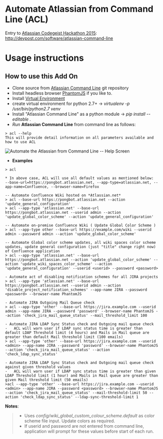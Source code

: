 # Automate Atlassian from Command Line (ACL)
Entry to [Atlassian Codegeist Hackathon 2015](http://codegeist.devpost.com/): http://devpost.com/software/atlassian-command-line

# Usage instructions
## How to use this Add On
* Clone source from [Atlassian Command Line](https://github.com/rkadam/atlassian_command_line) git repository
* Install headless browser [PhantomJS](http://phantomjs.org/download.html) if you like to.
* Install [Virtual Environment](http://docs.python-guide.org/en/latest/dev/virtualenvs/)
* create virtual environment for python 2.7+ -> _virtualenv -p /usr/bin/python2.7 venv_
* Install "Atlassian Command Line" as a python module -> _pip install --editable ._
* _Run_ **Atlassian Command Line** from command line as follows:

```
> acl --help
This will provide detail information on all parameters available and how to use ACL
```
![Automate the Atlassian from Command Line -- Help Screen](http://challengepost-s3-challengepost.netdna-ssl.com/photos/production/software_photos/000/308/740/datas/gallery.jpg)

* **Examples**

```
> acl

* In above case, ACL will use all default values as mentioned below:
--base-url=https://pongbot.atlassian.net, --app-type=atlassian.net, --app-name=Confluence, --browser-name=Firefox
```

```
-- Automate Confluence Wiki hosted on *Atlassian.net*
> acl --base-url https://pongbot.atlassian.net --action 'update_general_configuration'
> acl --app-type 'atlassian.net' --base-url https://pongbot.atlassian.net --userid admin --action 'update_global_color_scheme' --action 'update_general_configuration'
```
```
-- Automate on-premise Confluence Wiki ( Update Global Color Scheme )
> acl --app-type other --base-url https://example.com/wiki --userid admin --password admin --action 'update_global_color_scheme'
```
```
-- Automate Global color scheme updates, all wiki spaces color scheme updates, update general configuration (just "title" change right now) of Confluence application
> acl --app-type 'atlassian.net' --base-url https://pongbot.atlassian.net --action 'update_global_color_scheme' --action 'update_wiki_spaces_color_scheme' --action 'update_general_configuration' --userid <userid> --password <password>
```

```
- Automate act of disabling notification schemes for all JIRA projects
> acl --app-type 'atlassian.net' --base-url https://pongbot.atlassian.net --userid admin --action 'disable_project_notification_schemes' --app-name JIRA --password <password> --browser-name PhantomJS
```
```
- Automate JIRA Outgoing Mail Queue check
> acl --app-type 'other' --base-url https://jira.example.com --userid admin --app-name JIRA --password 'password' --browser-name PhantomJS --action 'check_jira_mail_queue_status' --mail_threshold_limit 100
```

```
- Automate JIRA LDAP Sync Status check and Outgoing mail queue check
-   ACL will warn user if LDAP sync status time is greater than default LDAP Threshold limit (4 hours) and Mails in Mail queue are greater than default Mail threshold limit (100 emails)
> acl --app-type 'other' --base-url https://jira.example.com --userid <admin> --app-name JIRA --password 'password' --browser-name PhantomJS --action 'check_jira_mail_queue_status' --action 'check_ldap_sync_status'
```

```
- Automate JIRA LDAP Sync Status check and Outgoing mail queue check against given threshold values
-   ACL will warn user if LDAP sync status time is greater than given LDAP Threshold limit (1 hour) and Mails in Mail queue are greater than given Mail threshold limit (50 emails)
>acl --app-type 'other' --base-url https://jira.example.com --userid <admin> --app-name JIRA --password <password> --browser-name PhantomJS --action 'check_jira_mail_queue_status' --mail-threshold-limit 50 --action 'check_ldap_sync_status' --ldap-sync-threshold-limit 1
```
**Notes**: 
>* Uses _config/wiki_global_custom_colour_scheme.default_ as color scheme file input. Update colors as required.
> * If userid and password are not entered from command line, application will prompt for these values before start of each run.
